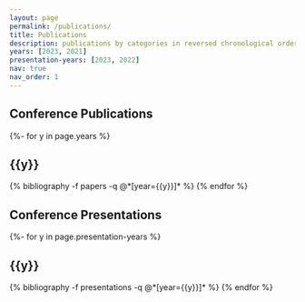```yaml
---
layout: page
permalink: /publications/
title: Publications
description: publications by categories in reversed chronological order. generated by jekyll-scholar.
years: [2023, 2021]
presentation-years: [2023, 2022]
nav: true
nav_order: 1
---
```

<!-- _pages/publications.md -->
<div class="publications">

<h2>Conference Publications </h2>

{%- for y in page.years %}
  <h2 class="year">{{y}}</h2>
  {% bibliography -f papers -q @*[year={{y}}]* %}
{% endfor %}

<h2> Conference Presentations </h2>

{%- for y in page.presentation-years %}
  <h2 class="year">{{y}}</h2>
  {% bibliography -f presentations -q @*[year={{y}}]* %}
{% endfor %}

</div>

